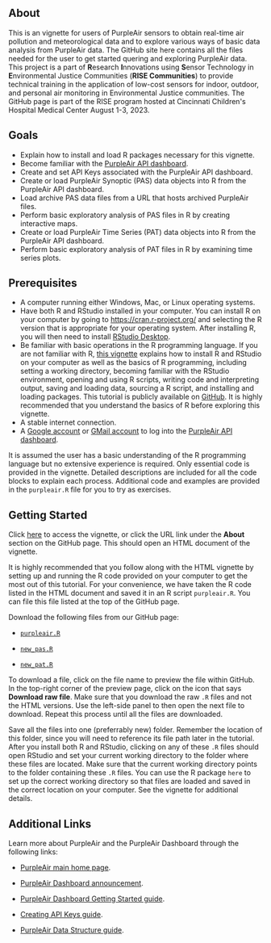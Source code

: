 ## About

This is an vignette for users of PurpleAir sensors to obtain real-time air pollution and meteorological data and to explore various ways of basic data analysis from PurpleAir data. The GitHub site here contains all the files needed for the user to get started quering and exploring PurpleAir data. This project is a part of **R**esearch **I**nnovations using **S**ensor Technology in **E**nvironmental Justice Communities (**RISE Communities**) to provide technical training in the application of low-cost sensors for indoor, outdoor, and personal air monitoring in Environmental Justice communities. The GitHub page is part of the RISE program hosted at Cincinnati Children's Hospital Medical Center August 1-3, 2023.

## Goals

-   Explain how to install and load R packages necessary for this vignette.
-   Become familiar with the [PurpleAir API dashboard](https://develop.purpleair.com/keys).
-   Create and set API Keys associated with the PurpleAir API dashboard.
-   Create or load PurpleAir Synoptic (PAS) data objects into R from the PurpleAir API dashboard.
-   Load archive PAS data files from a URL that hosts archived PurpleAir files.
-   Perform basic exploratory analysis of PAS files in R by creating interactive maps.
-   Create or load PurpleAir Time Series (PAT) data objects into R from the PurpleAir API dashboard.
-   Perform basic exploratory analysis of PAT files in R by examining time series plots.

## Prerequisites

-   A computer running either Windows, Mac, or Linux operating systems.
-   Have both R and RStudio installed in your computer. You can install R on your computer by going to <https://cran.r-project.org/> and selecting the R version that is appropriate for your operating system. After installing R, you will then need to install [RStudio Desktop](https://posit.co/download/rstudio-desktop/).
-   Be familiar with basic operations in the R programming language. If you are not familiar with R, [this vignette](https://colegasn.github.io/Rintro/) explains how to install R and RStudio on your computer as well as the basics of R programming, including setting a working directory, becoming familiar with the RStudio environment, opening and using R scripts, writing code and interpreting output, saving and loading data, sourcing a R script, and installing and loading packages. This tutorial is publicly available on [GitHub](https://github.com/colegasn/Rintro). It is highly recommended that you understand the basics of R before exploring this vignette.
-   A stable internet connection.
-   A [Google account](https://support.google.com/accounts/answer/27441?hl=en) or [GMail account](https://support.google.com/mail/answer/56256?hl=en) to log into the [PurpleAir API dashboard](https://develop.purpleair.com/keys).

It is assumed the user has a basic understanding of the R programming language but no extensive experience is required. Only essential code is provided in the vignette. Detailed descriptions are included for all the code blocks to explain each process. Additional code and examples are provided in the `purpleair.R` file for you to try as exercises. 

## Getting Started

Click [here](https://geomarker.io/purple_air_data_in_R/) to access the vignette, or click the URL link under the **About** section on the GitHub page. This should open an HTML document of the vignette.

It is highly recommended that you follow along with the HTML vignette by setting up and running the R code provided on your computer to get the most out of this tutorial. For your convenience, we have taken the R code listed in the HTML document and saved it in an R script `purpleair.R`. You can file this file listed at the top of the GitHub page.

Download the following files from our GitHub page:
-   [`purpleair.R`](https://github.com/geomarker-io/purple_air_data_in_R/blob/main/purpleair.R)

-   [`new_pas.R`](https://github.com/geomarker-io/purple_air_data_in_R/blob/main/new_pas.R)

-   [`new_pat.R`](https://github.com/geomarker-io/purple_air_data_in_R/blob/main/new_pat.R)

To download a file, click on the file name to preview the file within GitHub. In the top-right corner of the preview page, click on the icon that says **Download raw file**. Make sure that you download the raw `.R` files and not the HTML versions. Use the left-side panel to then open the next file to download. Repeat this process until all the files are downloaded.

Save all the files into one (preferrably new) folder. Remember the location of this folder, since you will need to reference its file path later in the tutorial. After you install both R and RStudio, clicking on any of these `.R` files should open RStudio and set your current working directory to the folder where these files are located. Make sure that the current working directory points to the folder containing these `.R` files. You can use the R package `here` to set up the correct working directory so that files are loaded and saved in the correct location on your computer. See the vignette for additional details.

## Additional Links

Learn more about PurpleAir and the PurpleAir Dashboard through the following links:

-   [PurpleAir main home page](https://www2.purpleair.com/).

-   [PurpleAir Dashboard announcement](https://www2.purpleair.com/blogs/blog-home/purpleair-s-new-api-dashboard-data-download-tool-release).

-   [PurpleAir Dashboard Getting Started guide](https://community.purpleair.com/t/new-api-dashboard/3981).

-   [Creating API Keys guide](https://community.purpleair.com/t/creating-api-keys/3951).

-   [PurpleAir Data Structure guide](https://api.purpleair.com/#api-sensors-get-sensor-data).
